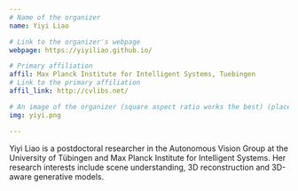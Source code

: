 ```yaml
---
# Name of the organizer
name: Yiyi Liao

# Link to the organizer's webpage
webpage: https://yiyiliao.github.io/

# Primary affiliation
affil: Max Planck Institute for Intelligent Systems, Tuebingen
# Link to the primary affiliation
affil_link: http://cvlibs.net/

# An image of the organizer (square aspect ratio works the best) (place in the `assets/img/organizers` directory)
img: yiyi.png

---
```


Yiyi Liao is a postdoctoral researcher in the Autonomous Vision Group at the University of Tübingen and Max Planck Institute for Intelligent Systems. Her research interests include scene understanding, 3D reconstruction and 3D-aware generative models.
